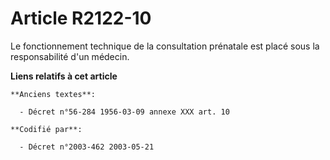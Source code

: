 # Article R2122-10

Le fonctionnement technique de la consultation prénatale est placé sous la responsabilité d'un médecin.

**Liens relatifs à cet article**

	**Anciens textes**:

	  - Décret n°56-284 1956-03-09 annexe XXX art. 10

	**Codifié par**:

	  - Décret n°2003-462 2003-05-21
